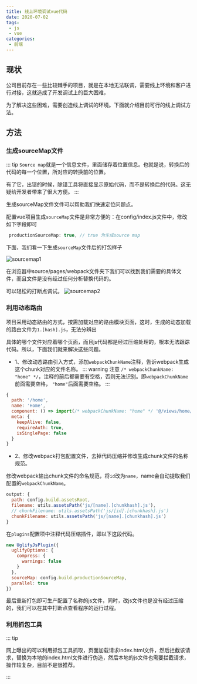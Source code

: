 ```yaml
---
title: 线上环境调试vue代码
date: 2020-07-02
tags:
 - js
 - vue
categories:
 - 前端
---
```

## 现状

公司目前存在一些比较棘手的项目，就是在本地无法联调，需要线上环境和客户进行对接，这就造成了开发调试上的巨大困难，

为了解决这些困难，需要创造线上调试的环境。下面就介绍目前可行的线上调试方法。

## 方法

### 生成sourceMap文件

::: tip
`Source map`就是一个信息文件，里面储存着位置信息。也就是说，转换后的代码的每一个位置，所对应的转换前的位置。

有了它，出错的时候，除错工具将直接显示原始代码，而不是转换后的代码。这无疑给开发者带来了很大方便。
:::

生成sourceMap文件文件可以帮助我们快速定位问题点。

配置vue项目生成`sourceMap`文件是非常方便的：在config/index.js文件中，修改如下字段即可

```js
 productionSourceMap: true, // true 为生成source map
```
下面，我们看一下生成`sourceMap`文件后的打包样子

![sourcemap1](~@Front/Vue/images/sourcemap1.png)

在浏览器中source/pages/webpack文件夹下我们可以找到我们需要的具体文件，而且文件是没有经过任何分析替换代码的。

可以轻松的打断点调试。
![sourcemap2](~@Front/Vue/images/sourcemap2.png)

### 利用动态路由

项目采用动态路由的方式，按需加载对应的路由模块页面，这时，生成的动态加载的路由文件为`1.[hash].js`，无法分辨出

具体的哪个文件对应着哪个页面，而且js代码都是经过压缩处理的，根本无法跟踪代码。所以，下面我们就来解决这些问题。

* 1、修改动态路由引入方式，添加`webpackChunkName`注释，告诉webpack生成这个chunk对应的文件名称。
::: warning 注意
`/* webpackChunkName: "home" */`，注释的前后都需要有空格，否则无法识别。即`webpackChunkName`前面需要空格，
`"home"`后面需要空格。
:::

```js
{
  path: '/home',
  name: 'Home',
  component: () => import(/* webpackChunkName: "home" */ '@/views/home/index.vue'),
  meta: {
    keepAlive: false,
    requireAuth: true,
    isSinglePage: false
  }
}
```

* 2、修改webpack打包配置文件，去掉代码压缩并修改生成chunk文件的名称规范。

修改webpack输出chunk文件的命名规范，将`id`改为`name`，name会自动提取我们配置的`webpackChunkName`。
```js
output: {
  path: config.build.assetsRoot,
  filename: utils.assetsPath('js/[name].[chunkhash].js'),
  // chunkFilename: utils.assetsPath('js/[id].[chunkhash].js')
  chunkFilename: utils.assetsPath('js/[name].[chunkhash].js')
}
```
在`plugins`配置项中注释代码压缩插件，即以下这段代码。
```js
new UglifyJsPlugin({
  uglifyOptions: {
    compress: {
      warnings: false
    }
  },
  sourceMap: config.build.productionSourceMap,
  parallel: true
})
```

最后重新打包即可生产配置了名称的js文件，同时，改js文件也是没有经过压缩的，我们可以在其中打断点查看程序的运行过程。

### 利用抓包工具

::: tip

网上曝出的可以利用抓包工具抓取，页面加载请求index.html文件，然后拦截该请求，替换为本地的index.html文件进行伪造，然后本地的js文件也需要拦截请求，操作较复杂，目前不是很推荐。

:::


